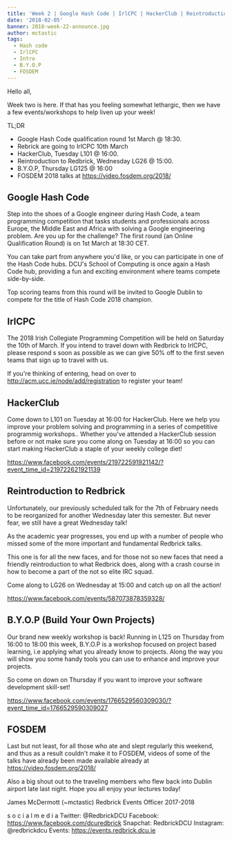 ```yaml
---
title: 'Week 2 | Google Hash Code | IrlCPC | HackerClub | Reintroduction to Redbrick | B.Y.O.P (Build Your Own Projects) | FOSDEM'
date: '2018-02-05'
banner: 2018-week-22-announce.jpg
author: mctastic
tags:
  - Hash code
  - IrlCPC
  - Intro
  - B.Y.O.P
  - FOSDEM
---
```


Hello all,

Week two is here. If that has you feeling somewhat lethargic, then we have a few events/workshops to help liven up your week!

TL;DR
  - Google Hash Code qualification round 1st March @ 18:30.
  - Rebrick are going to IrlCPC 10th March
  - HackerClub, Tuesday L101 @ 16:00.
  - Reintroduction to Redbrick, Wednesday LG26 @ 15:00.
  - B.Y.O.P, Thursday LG125 @ 16:00
  - FOSDEM 2018 talks at https://video.fosdem.org/2018/

## Google Hash Code

Step into the shoes of a Google engineer during Hash Code, a team programming competition that tasks students and professionals across Europe, the Middle East and Africa with solving a Google engineering problem. Are you up for the challenge? The first round (an Online Qualification Round) is on 1st March at 18:30 CET.

You can take part from anywhere you'd like, or you can participate in one of the Hash Code hubs. DCU's School of Computing is once again a Hash Code hub, providing a fun and exciting environment where teams compete side-by-side.

Top scoring teams from this round will be invited to Google Dublin to compete for the title of Hash Code 2018 champion.

## IrlCPC

The 2018 Irish Collegiate Programming Competition will be held on Saturday the 10th of March. If you intend to travel down with Redbrick to IrlCPC, please respond s soon as possible as we can give 50% off to the first seven teams that sign up to travel with us.

If you're thinking of entering, head on over to http://acm.ucc.ie/node/add/registration to register your team!

## HackerClub

Come down to L101 on Tuesday at 16:00 for HackerClub. Here we help you improve your problem solving and programming in a series of competitive programmig workshops.. Whether you've attended a HackerClub session before or not make sure you come along on Tuesday at 16:00 so you can start making HackerClub a staple of your weekly college diet!

https://www.facebook.com/events/219722591921142/?event_time_id=219722621921139

## Reintroduction to Redbrick

Unfortunately, our previously scheduled talk for the 7th of February needs to be reorganized for another Wednesday later this semester. But never fear, we still have a great Wednesday talk!

As the academic year progresses, you end up with a number of people who missed some of the more important and fundamental Redbrick talks.

This one is for all the new faces, and for those not so new faces that need a friendly reintroduction to what Redbrick does, along with a crash course in how to become a part of the not so elite IRC squad.

Come along to LG26 on Wednesday at 15:00 and catch up on all the action!

https://www.facebook.com/events/587073878359328/

## B.Y.O.P (Build Your Own Projects)

Our brand new weekly workshop is back! Running in L125 on Thursday from 16:00 to 18:00 this week, B.Y.O.P is a workshop focused on project based learning, i.e applying what you already know to projects. Along the way you will show you some handy tools you can use to enhance and improve your projects.

So come on down on Thursday if you want to improve your software development skill-set!

https://www.facebook.com/events/1766529560309030/?event_time_id=1766529590309027

## FOSDEM

Last but not least, for all those who ate and slept regularly this weekend, and thus as a result couldn't make it to FOSDEM, videos of some of the talks have already been made available already at https://video.fosdem.org/2018/

Also a big shout out to the traveling members who flew back into Dublin airport late last night. Hope you all enjoy your lectures today!

James McDermott (~mctastic)
Redbrick Events Officer 2017-2018

s o c i a l m e d i a
Twitter: @RedbrickDCU
Facebook: https://www.facebook.com/dcuredbrick
Snapchat: RedbrickDCU
Instagram: @redbrickdcu
Events: https://events.redbrick.dcu.ie
